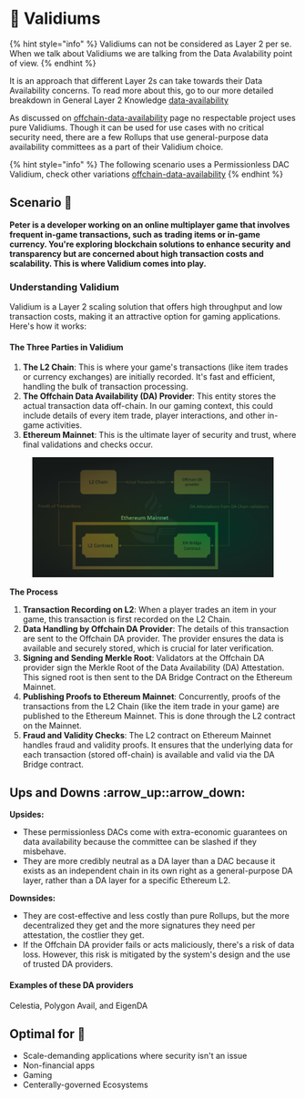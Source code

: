 # 🔐 Validiums

{% hint style="info" %}
Validiums can not be considered as Layer 2 per se. When we talk about Validiums we are talking from the Data Avalability point of view.
{% endhint %}

It is an approach that different Layer 2s can take towards their Data Availability concerns. To read more about this, go to our more detailed breakdown in General Layer 2 Knowledge [data-availability](../../general-layer-2-knowledge/data-availability/ "mention")



As discussed on [offchain-data-availability](../../general-layer-2-knowledge/data-availability/offchain-data-availability/ "mention") page no respectable project uses pure Validiums. Though it can be used for use cases with no critical security need, there are a few Rollups that use general-purpose data availability committees as a part of their Validium choice.

{% hint style="info" %}
The following scenario uses a Permissionless DAC Validium, check other variations [offchain-data-availability](../../general-layer-2-knowledge/data-availability/offchain-data-availability/ "mention")
{% endhint %}

## Scenario 🌟

**Peter is a developer working on an online multiplayer game that involves frequent in-game transactions, such as trading items or in-game currency. You're exploring blockchain solutions to enhance security and transparency but are concerned about high transaction costs and scalability. This is where Validium comes into play.**

### **Understanding Validium**&#x20;

Validium is a Layer 2 scaling solution that offers high throughput and low transaction costs, making it an attractive option for gaming applications. Here's how it works:

#### **The Three Parties in Validium**

1. **The L2 Chain**: This is where your game's transactions (like item trades or currency exchanges) are initially recorded. It's fast and efficient, handling the bulk of transaction processing.
2. **The Offchain Data Availability (DA) Provider**: This entity stores the actual transaction data off-chain. In our gaming context, this could include details of every item trade, player interactions, and other in-game activities.
3. **Ethereum Mainnet**: This is the ultimate layer of security and trust, where final validations and checks occur.

<figure><img src="../../.gitbook/assets/da.png" alt=""><figcaption></figcaption></figure>

**The Process**

1. **Transaction Recording on L2**: When a player trades an item in your game, this transaction is first recorded on the L2 Chain.
2. **Data Handling by Offchain DA Provider**: The details of this transaction are sent to the Offchain DA provider. The provider ensures the data is available and securely stored, which is crucial for later verification.
3. **Signing and Sending Merkle Root**: Validators at the Offchain DA provider sign the Merkle Root of the Data Availability (DA) Attestation. This signed root is then sent to the DA Bridge Contract on the Ethereum Mainnet.
4. **Publishing Proofs to Ethereum Mainnet**: Concurrently, proofs of the transactions from the L2 Chain (like the item trade in your game) are published to the Ethereum Mainnet. This is done through the L2 contract on the Mainnet.
5. **Fraud and Validity Checks**: The L2 contract on Ethereum Mainnet handles fraud and validity proofs. It ensures that the underlying data for each transaction (stored off-chain) is available and valid via the DA Bridge contract.

## Ups and Downs :arrow\_up::arrow\_down:

**Upsides:**

* These permissionless DACs come with extra-economic guarantees on data availability because the committee can be slashed if they misbehave.
* They are more credibly neutral as a DA layer than a DAC because it exists as an independent chain in its own right as a general-purpose DA layer, rather than a DA layer for a specific Ethereum L2.

**Downsides:**

* They are cost-effective and less costly than pure Rollups, but the more decentralized they get and the more signatures they need per attestation, the costlier they get.
* If the Offchain DA provider fails or acts maliciously, there's a risk of data loss. However, this risk is mitigated by the system's design and the use of trusted DA providers.

#### Examples of these DA providers

Celestia, Polygon Avail, and EigenDA



## Optimal for 🎯

* Scale-demanding applications where security isn't an issue
* Non-financial apps
* Gaming
* Centerally-governed Ecosystems

##
